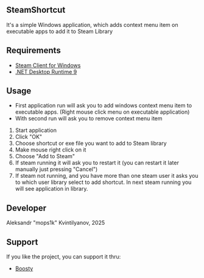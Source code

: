 ﻿## SteamShortcut

It's a simple Windows application, which adds context menu item on executable apps to add it to Steam Library

## Requirements

- [Steam Client for Windows](https://store.steampowered.com/about/)
- [.NET Desktop Runtime 9](https://dotnet.microsoft.com/ru-ru/download/dotnet/thank-you/runtime-desktop-9.0.3-windows-x64-installer)

## Usage

- First application run will ask you to add windows context menu item to executable apps. (Right mouse click menu on executable application)
- With second run will ask you to remove context menu item

1. Start application
2. Click "OK"
3. Choose shortcut or exe file you want to add to Steam library
4. Make mouse right click on it
5. Choose "Add to Steam"
6. If steam running it will ask you to restart it (you can restart it later manually just pressing "Cancel")
7. If steam not running, and you have more than one steam user it asks you to which user library select to add shortcut. In next steam running you will see application in library.

## Developer
Aleksandr "mops1k" Kvintilyanov, 2025

## Support
If you like the project, you can support it thru:
- [Boosty](https://boosty.to/mops1k/donate)
